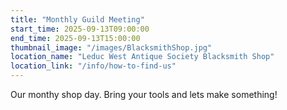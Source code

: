 ```yaml
---
title: "Monthly Guild Meeting"
start_time: 2025-09-13T09:00:00
end_time: 2025-09-13T15:00:00
thumbnail_image: "/images/BlacksmithShop.jpg"
location_name: "Leduc West Antique Society Blacksmith Shop"
location_link: "/info/how-to-find-us"
---
```

Our monthy shop day. Bring your tools and lets make something!